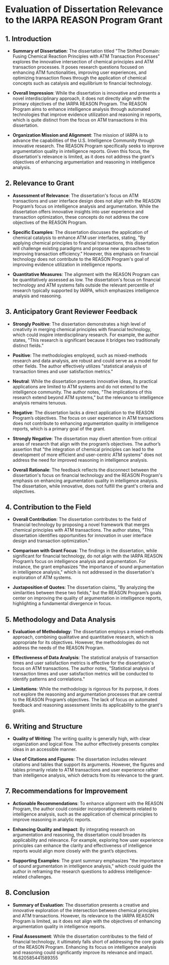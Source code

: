 # Evaluation of Dissertation Relevance to the IARPA REASON Program Grant

## 1. Introduction

- **Summary of Dissertation**: The dissertation titled "The Shifted Domain: Fusing Chemical Reaction Principles with ATM Transaction Processes" explores the innovative intersection of chemical principles and ATM transaction processes. It poses research questions focused on enhancing ATM functionalities, improving user experiences, and optimizing transaction flows through the application of chemical concepts such as catalysis and equilibrium to financial technology.

- **Overall Impression**: While the dissertation is innovative and presents a novel interdisciplinary approach, it does not directly align with the primary objectives of the IARPA REASON Program. The REASON Program aims to enhance intelligence analysis through automated technologies that improve evidence utilization and reasoning in reports, which is quite distinct from the focus on ATM transactions in this dissertation.

- **Organization Mission and Alignment**: The mission of IARPA is to advance the capabilities of the U.S. Intelligence Community through innovative research. The REASON Program specifically seeks to improve argumentation quality in intelligence reports. Given this focus, the dissertation's relevance is limited, as it does not address the grant's objectives of enhancing argumentation and reasoning in intelligence analysis.

## 2. Relevance to Grant

- **Assessment of Relevance**: The dissertation's focus on ATM transactions and user interface design does not align with the REASON Program’s focus on intelligence analysis and argumentation. While the dissertation offers innovative insights into user experience and transaction optimization, these concepts do not address the core objectives of the REASON Program.

- **Specific Examples**: The dissertation discusses the application of chemical catalysis to enhance ATM user interfaces, stating, "By applying chemical principles to financial transactions, this dissertation will challenge existing paradigms and propose new approaches to improving transaction efficiency." However, this emphasis on financial technology does not contribute to the REASON Program's goal of improving evidence utilization in intelligence reports.

- **Quantitative Measures**: The alignment with the REASON Program can be quantitatively assessed as low. The dissertation's focus on financial technology and ATM systems falls outside the relevant percentile of research typically supported by IARPA, which emphasizes intelligence analysis and reasoning.

## 3. Anticipatory Grant Reviewer Feedback

- **Strongly Positive**: The dissertation demonstrates a high level of creativity in merging chemical principles with financial technology, which could inspire interdisciplinary research. For example, the author states, "This research is significant because it bridges two traditionally distinct fields." 

- **Positive**: The methodologies employed, such as mixed-methods research and data analysis, are robust and could serve as a model for other fields. The author effectively utilizes "statistical analysis of transaction times and user satisfaction metrics."

- **Neutral**: While the dissertation presents innovative ideas, its practical applications are limited to ATM systems and do not extend to the intelligence community. The author notes, "The implications of this research extend beyond ATM systems," but the relevance to intelligence analysis remains tenuous.

- **Negative**: The dissertation lacks a direct application to the REASON Program’s objectives. The focus on user experience in ATM transactions does not contribute to enhancing argumentation quality in intelligence reports, which is a primary goal of the grant.

- **Strongly Negative**: The dissertation may divert attention from critical areas of research that align with the program’s objectives. The author’s assertion that "the integration of chemical principles can lead to the development of more efficient and user-centric ATM systems" does not address the need for improved reasoning in intelligence analysis.

- **Overall Rationale**: The feedback reflects the disconnect between the dissertation's focus on financial technology and the REASON Program's emphasis on enhancing argumentation quality in intelligence analysis. The dissertation, while innovative, does not fulfill the grant's criteria and objectives.

## 4. Contribution to the Field

- **Overall Contribution**: The dissertation contributes to the field of financial technology by proposing a novel framework that merges chemical principles with ATM transactions. The author states, "This dissertation identifies opportunities for innovation in user interface design and transaction optimization."

- **Comparison with Grant Focus**: The findings in the dissertation, while significant for financial technology, do not align with the IARPA REASON Program’s focus on intelligence analysis and argumentation. For instance, the grant emphasizes "the importance of sound argumentation in intelligence analysis," which is not addressed in the dissertation's exploration of ATM systems.

- **Juxtaposition of Quotes**: The dissertation claims, "By analyzing the similarities between these two fields," but the REASON Program’s goals center on improving the quality of argumentation in intelligence reports, highlighting a fundamental divergence in focus.

## 5. Methodology and Data Analysis

- **Evaluation of Methodology**: The dissertation employs a mixed-methods approach, combining qualitative and quantitative research, which is appropriate for its objectives. However, the methodologies do not address the needs of the REASON Program.

- **Effectiveness of Data Analysis**: The statistical analysis of transaction times and user satisfaction metrics is effective for the dissertation's focus on ATM transactions. The author notes, "Statistical analysis of transaction times and user satisfaction metrics will be conducted to identify patterns and correlations."

- **Limitations**: While the methodology is rigorous for its purpose, it does not explore the reasoning and argumentation processes that are central to the REASON Program’s objectives. The lack of focus on automated feedback and reasoning assessment limits its applicability to the grant's goals.

## 6. Writing and Structure

- **Quality of Writing**: The writing quality is generally high, with clear organization and logical flow. The author effectively presents complex ideas in an accessible manner.

- **Use of Citations and Figures**: The dissertation includes relevant citations and tables that support its arguments. However, the figures and tables primarily relate to ATM transactions and user experience rather than intelligence analysis, which detracts from its relevance to the grant.

## 7. Recommendations for Improvement

- **Actionable Recommendations**: To enhance alignment with the REASON Program, the author could consider incorporating elements related to intelligence analysis, such as the application of chemical principles to improve reasoning in analytic reports.

- **Enhancing Quality and Impact**: By integrating research on argumentation and reasoning, the dissertation could broaden its applicability and relevance. For example, exploring how user experience principles can enhance the clarity and effectiveness of intelligence reports would align more closely with the grant’s objectives.

- **Supporting Examples**: The grant summary emphasizes "the importance of sound argumentation in intelligence analysis," which could guide the author in reframing the research questions to address intelligence-related challenges.

## 8. Conclusion

- **Summary of Evaluation**: The dissertation presents a creative and innovative exploration of the intersection between chemical principles and ATM transactions. However, its relevance to the IARPA REASON Program is limited, as it does not align with the objectives of enhancing argumentation quality in intelligence reports.

- **Final Assessment**: While the dissertation contributes to the field of financial technology, it ultimately falls short of addressing the core goals of the REASON Program. Enhancing its focus on intelligence analysis and reasoning could significantly improve its relevance and impact. 16.620585441589355
